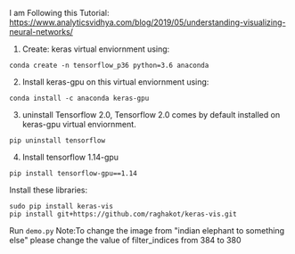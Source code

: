 I am Following this Tutorial:
https://www.analyticsvidhya.com/blog/2019/05/understanding-visualizing-neural-networks/

1) Create: keras virtual enviornment using: 
```
conda create -n tensorflow_p36 python=3.6 anaconda
```

2) Install keras-gpu on this virtual enviornment using: 
```
conda install -c anaconda keras-gpu 
```
3) uninstall Tensorflow 2.0, Tensorflow 2.0 comes by default installed on keras-gpu virtual enviornment.
```
pip uninstall tensorflow
```
4) Install tensorflow 1.14-gpu
```
pip install tensorflow-gpu==1.14
```

Install these libraries:
```
sudo pip install keras-vis
pip install git+https://github.com/raghakot/keras-vis.git
```
Run ```demo.py```
Note:To change the image from "indian elephant to something else" please change the value of filter_indices from 384 to 380
